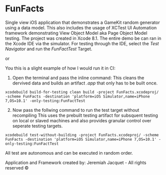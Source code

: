 # FunFacts
Single view iOS application that demonstrates a GameKit random generator using a data model.
This also includes the usage of XCTest UI Automation framework demonstrating View Object Model aka Page Object Model testing. 
The project was created in Xcode 8.1. The entire demo be can ran in the Xcode IDE via the simulator. For testing through the IDE, select the *Test Navigator* and run the *FunFactTest* Target.

or

You this is a slight example of how I would run it in CI:

1. Open the terminal and pass the inline command:
  This cleans the dervived data and builds an artifact *.app* that only has to be built once. 
  
`xcodebuild build-for-testing clean build -project FunFacts.xcodeproj/ -scheme FunFacts -destination 'platform=iOS Simulator,name=iPhone 7,OS=10.1' -only-testing:FunFactTest`

2. Now pass the follwing command to run the test target without recompiling
  This uses the prebuilt testing artifact for subsquent testing on local or slaved machines and also provides granular control over seperate testing targets.
  
`xcodebuild test-without-building -project FunFacts.xcodeproj/ -scheme FunFacts -destination 'platform=iOS Simulator,name=iPhone 7,OS=10.1' -only-testing:FunFactTest`

All test are autonomous and can be executed in random order.

Application and Framework created by:
Jeremiah Jacquet - All rights reserved ©
